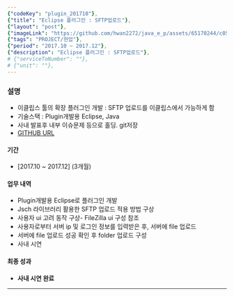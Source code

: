 ```yaml
---
{"codeKey": "plugin_201710"},
{"title": "Eclipse 플러그인 : SFTP업로드"},
{"layout": "post"},
{"imageLink": "https://github.com/hwan2272/java_e_p/assets/65170244/c0583449-35bf-4d1a-a36f-2ad8da11ce5b"},
{"tags": "PROJECT/현업"},
{"period": "2017.10 ~ 2017.12"},
{"description": "Eclipse 플러그인 : SFTP업로드"},
# {"serviceToNumber": ""},
# {"unit": ""},
---
```


### 설명

- 이클립스 툴의 확장 플러그인 개발 : SFTP 업로드를 이클립스에서 가능하게 함
- 기술스택 : Plugin개발용 Eclipse, Java
- 사내 발표후 내부 이슈문제 등으로 홀딩. git저장
- [GITHUB URL](https://github.com/hwan2272/java_e_p.git)

#### 기간

- [2017.10 ~ 2017.12] (3개월)

#### 업무 내역

- Plugin개발용 Eclipse로 플러그인 개발
- Jsch 라이브러리 활용한 SFTP 업로드 적용 방법 구상
- 사용자 ui 고려 동작 구상- FileZilla ui 구성 참조
- 사용자로부터 서버 ip 및 로그인 정보를 입력받은 후, 서버에 file 업로드
- 서버에 file 업로드 성공 확인 후 folder 업로드 구성
- 사내 시연

#### 최종 성과

- **사내 시연 완료**

---
